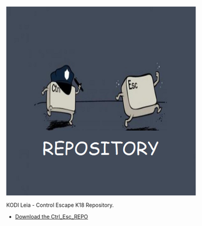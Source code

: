 ![Ctrl_Esc Kodi 18 Repo](icon.png)

KODI Leia - Control Escape K18 Repository.



* [Download the Ctrl_Esc_REPO](https://)




